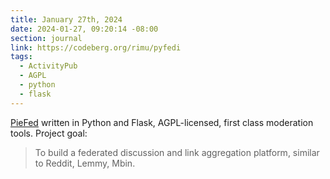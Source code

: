 ```yaml
---
title: January 27th, 2024
date: 2024-01-27, 09:20:14 -08:00
section: journal
link: https://codeberg.org/rimu/pyfedi
tags:
  - ActivityPub
  - AGPL
  - python
  - flask
---
```

[PieFed](https://codeberg.org/rimu/pyfedi) written in Python and Flask, AGPL-licensed, first class moderation tools. Project goal:

> To build a federated discussion and link aggregation platform, similar to Reddit, Lemmy, Mbin.